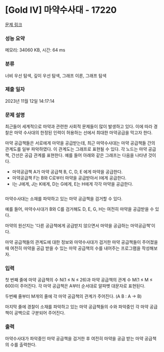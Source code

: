 # [Gold IV] 마약수사대 - 17220 

[문제 링크](https://www.acmicpc.net/problem/17220) 

### 성능 요약

메모리: 34060 KB, 시간: 64 ms

### 분류

너비 우선 탐색, 깊이 우선 탐색, 그래프 이론, 그래프 탐색

### 제출 일자

2023년 11월 12일 14:17:14

### 문제 설명

<p>최근들어 세계적으로 마약과 관련한 사회적 문제들이 많이 발생하고 있다. 이에 따라 경찰은 마약 수사대의 한정된 인력이 허용하는 선에서 최대한 마약공급을 막고자 한다.</p>

<p>마약 공급책들은 서로에게 마약을 공급받는데, 최근 마약수사대는 마약 공급책들 간의 관계도를 일부 파악하였다. 이 관계도는 그래프로 표현될 수 있다. 각 노드는 마약 공급책, 간선은 공급 관계를 표현한다. 예를 들어 아래와 같은 그래프는 다음을 나타낸 것이다.</p>

<ul>
	<li>마약공급책 A가 마약 공급책 B, C, D, E 에게 마약을 공급한다.</li>
	<li>마약공급책 F는 B와 C로부터 마약을 공급받아서 I에게 공급한다.</li>
	<li>I는 J에게, J는 K에게, D는 G에게, E는 H에게 각각 마약을 공급한다.</li>
</ul>

<p style="text-align: center;"><img alt="" src="https://upload.acmicpc.net/0551e2c1-60b4-4bf1-b561-04c2f4ece589/-/preview/" style="width: auto; height: auto; max-width: 100%;" class="img-responsive"></p>

<p>마약수사대는 소재를 파악하고 있는 마약 공급책을 검거할 수 있다.</p>

<p>예를 들어, 마약수사대가 B와 C를 검거해도 D, E, G, H는 여전히 마약을 공급받을 수 있다.</p>

<p>마약의 원산지는 '다른 공급책에게 공급받지 않으면서 마약을 공급하는 마약공급책'이다.</p>

<p>마약 공급책들의 관계도에 대한 정보와 마약수사대가 검거한 마약 공급책들이 주어졌을 때 여전히 마약을 공급 받을 수 있는 마약 공급책의 수를 내어주는 프로그램을 작성해보자.</p>

### 입력 

 <p>첫 번째 줄에 마약 공급책의 수 N(1 ≤ N ≤ 26)과 마약 공급책의 관계 수 M(1 ≤ M ≤ 600)이 주어진다. 각 마약 공급책은 A부터 순서대로 알파벳 대문자로 표현된다.</p>

<p>두번째 줄부터 M개의 줄에 각 마약 공급책의 관계가 주어진다. (A B : A -> B)</p>

<p>마지막 줄에 경찰이 소재를 파악하고 있는 마약 공급책들의 수와 파악중인 각 마약 공급책이 공백으로 구분되어 주어진다.</p>

### 출력 

 <p>마약수사대가 파악중인 마약 공급책을 검거한 후 여전히 마약을 공급 받는 마약 공급책의 수를 출력한다.</p>

